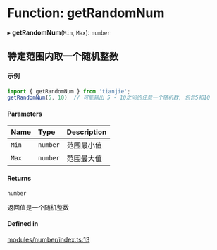 # Function: getRandomNum

▸ **getRandomNum**(`Min`, `Max`): `number`

## 特定范围内取一个随机整数
 #### 示例
 ``` ts
import { getRandomNum } from 'tianjie';
getRandomNum(5, 10)  // 可能输出 5 - 10之间的任意一个随机数, 包含5和10
```

#### Parameters

| Name | Type | Description |
| :------ | :------ | :------ |
| `Min` | `number` | 范围最小值 |
| `Max` | `number` | 范围最大值 |

#### Returns

`number`

返回值是一个随机整数

#### Defined in

[modules/number/index.ts:13](https://github.com/loclink/tianjie/blob/52d7010/src/modules/number/index.ts#L13)

